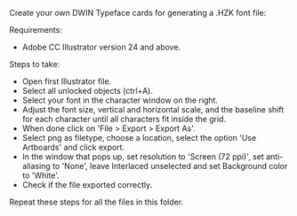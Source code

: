 Create your own DWIN Typeface cards for generating a .HZK font file:

Requirements:
- Adobe CC Illustrator version 24 and above.

Steps to take:
- Open first Illustrator file.
- Select all unlocked objects (ctrl+A).
- Select your font in the character window on the right.
- Adjust the font size, vertical and horizontal scale, and the baseline shift for each character until all characters fit inside the grid.
- When done click on 'File > Export > Export As'.
- Select png as filetype, choose a location, select the option 'Use Artboards' and click export.
- In the window that pops up, set resolution to 'Screen (72 ppi)', set anti-aliasing to 'None', leave Interlaced unselected and set Background color to 'White'.
- Check if the file exported correctly.

Repeat these steps for all the files in this folder.